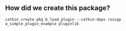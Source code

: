 ## How did we create this package?
```
catkin create pkg b_load_plugin --catkin-deps roscpp a_simple_plugin_example pluginlib
```

